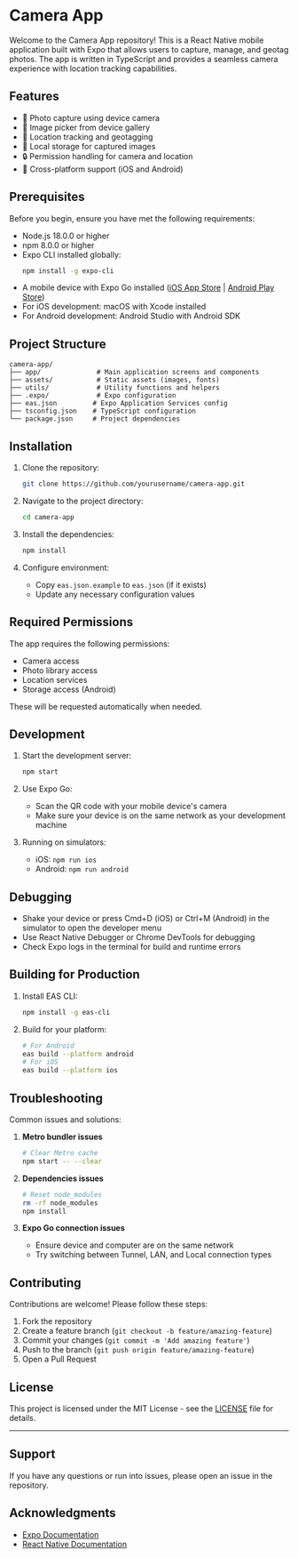 # Camera App

Welcome to the Camera App repository! This is a React Native mobile application built with Expo that allows users to capture, manage, and geotag photos. The app is written in TypeScript and provides a seamless camera experience with location tracking capabilities.

## Features

- 📸 Photo capture using device camera
- 📱 Image picker from device gallery
- 📍 Location tracking and geotagging
- 💾 Local storage for captured images
- 🔒 Permission handling for camera and location
- 📱 Cross-platform support (iOS and Android)

## Prerequisites

Before you begin, ensure you have met the following requirements:

- Node.js 18.0.0 or higher
- npm 8.0.0 or higher
- Expo CLI installed globally:
  ```bash
  npm install -g expo-cli
  ```
- A mobile device with Expo Go installed ([iOS App Store](https://apps.apple.com/app/expo-go/id982107779) | [Android Play Store](https://play.google.com/store/apps/details?id=host.exp.exponent))
- For iOS development: macOS with Xcode installed
- For Android development: Android Studio with Android SDK

## Project Structure

```
camera-app/
├── app/              # Main application screens and components
├── assets/           # Static assets (images, fonts)
├── utils/            # Utility functions and helpers
├── .expo/            # Expo configuration
├── eas.json         # Expo Application Services config
├── tsconfig.json    # TypeScript configuration
└── package.json     # Project dependencies
```

## Installation

1. Clone the repository:
   ```bash
   git clone https://github.com/yourusername/camera-app.git
   ```

2. Navigate to the project directory:
   ```bash
   cd camera-app
   ```

3. Install the dependencies:
   ```bash
   npm install
   ```

4. Configure environment:
   - Copy `eas.json.example` to `eas.json` (if it exists)
   - Update any necessary configuration values

## Required Permissions

The app requires the following permissions:
- Camera access
- Photo library access
- Location services
- Storage access (Android)

These will be requested automatically when needed.

## Development

1. Start the development server:
   ```bash
   npm start
   ```

2. Use Expo Go:
   - Scan the QR code with your mobile device's camera
   - Make sure your device is on the same network as your development machine

3. Running on simulators:
   - iOS: `npm run ios`
   - Android: `npm run android`

## Debugging

- Shake your device or press Cmd+D (iOS) or Ctrl+M (Android) in the simulator to open the developer menu
- Use React Native Debugger or Chrome DevTools for debugging
- Check Expo logs in the terminal for build and runtime errors

## Building for Production

1. Install EAS CLI:
   ```bash
   npm install -g eas-cli
   ```

2. Build for your platform:
   ```bash
   # For Android
   eas build --platform android
   # For iOS
   eas build --platform ios
   ```

## Troubleshooting

Common issues and solutions:

1. **Metro bundler issues**
   ```bash
   # Clear Metro cache
   npm start -- --clear
   ```

2. **Dependencies issues**
   ```bash
   # Reset node_modules
   rm -rf node_modules
   npm install
   ```

3. **Expo Go connection issues**
   - Ensure device and computer are on the same network
   - Try switching between Tunnel, LAN, and Local connection types

## Contributing

Contributions are welcome! Please follow these steps:

1. Fork the repository
2. Create a feature branch (`git checkout -b feature/amazing-feature`)
3. Commit your changes (`git commit -m 'Add amazing feature'`)
4. Push to the branch (`git push origin feature/amazing-feature`)
5. Open a Pull Request

## License

This project is licensed under the MIT License - see the [LICENSE](LICENSE) file for details.

---

## Support

If you have any questions or run into issues, please open an issue in the repository.

## Acknowledgments

- [Expo Documentation](https://docs.expo.dev/)
- [React Native Documentation](https://reactnative.dev/)
